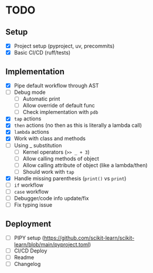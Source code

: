 # TODO

## Setup

- [x] Project setup (pyproject, uv, precommits)
- [x] Basic CI/CD (ruff/tests)

## Implementation

- [x] Pipe default workflow through AST
- [ ] Debug mode
  - [ ] Automatic print
  - [ ] Allow override of default func
  - [ ] Check implementation with `pdb`
- [x] `tap` actions
- [x] `then` actions (no then as this is literally a lambda call)
- [x] `lambda` actions
- [x] Work with class and methods
- [ ] Using _ substitution
  - [ ] Kernel operators (`>> _ + 3`)
  - [ ] Allow calling methods of object
  - [ ] Allow calling attribute of object (like a lambda/then)
  - [ ] Should work with `tap`
- [x] Handle missing parenthesis (`print()` vs `print`)
- [ ] `if` workflow
- [ ] `case` workflow
- [ ] Debugger/code info update/fix
- [ ] Fix typing issue

## Deployment

- [ ] PIPY setup (<https://github.com/scikit-learn/scikit-learn/blob/main/pyproject.toml>)
- [ ] CI/CD Deploy
- [ ] Readme
- [ ] Changelog
